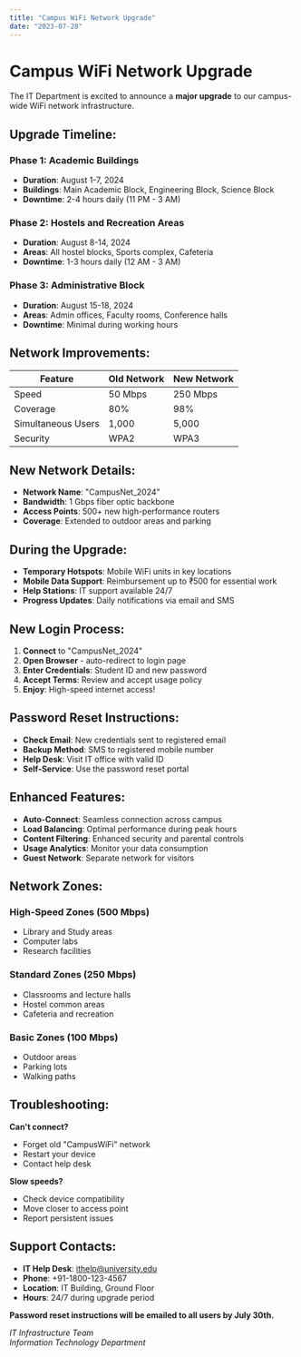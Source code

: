 ```yaml
---
title: "Campus WiFi Network Upgrade"
date: "2023-07-28"
---
```


# Campus WiFi Network Upgrade

The IT Department is excited to announce a **major upgrade** to our campus-wide WiFi network infrastructure.

## Upgrade Timeline:

### Phase 1: Academic Buildings
- **Duration**: August 1-7, 2024
- **Buildings**: Main Academic Block, Engineering Block, Science Block
- **Downtime**: 2-4 hours daily (11 PM - 3 AM)

### Phase 2: Hostels and Recreation Areas  
- **Duration**: August 8-14, 2024
- **Areas**: All hostel blocks, Sports complex, Cafeteria
- **Downtime**: 1-3 hours daily (12 AM - 3 AM)

### Phase 3: Administrative Block
- **Duration**: August 15-18, 2024
- **Areas**: Admin offices, Faculty rooms, Conference halls
- **Downtime**: Minimal during working hours

## Network Improvements:

| Feature | Old Network | New Network |
|---------|-------------|-------------|
| Speed | 50 Mbps | 250 Mbps |
| Coverage | 80% | 98% |
| Simultaneous Users | 1,000 | 5,000 |
| Security | WPA2 | WPA3 |

## New Network Details:
- **Network Name**: "CampusNet_2024"
- **Bandwidth**: 1 Gbps fiber optic backbone
- **Access Points**: 500+ new high-performance routers
- **Coverage**: Extended to outdoor areas and parking

## During the Upgrade:
- **Temporary Hotspots**: Mobile WiFi units in key locations
- **Mobile Data Support**: Reimbursement up to ₹500 for essential work
- **Help Stations**: IT support available 24/7
- **Progress Updates**: Daily notifications via email and SMS

## New Login Process:
1. **Connect** to "CampusNet_2024"
2. **Open Browser** - auto-redirect to login page
3. **Enter Credentials**: Student ID and new password
4. **Accept Terms**: Review and accept usage policy
5. **Enjoy**: High-speed internet access!

## Password Reset Instructions:
- **Check Email**: New credentials sent to registered email
- **Backup Method**: SMS to registered mobile number
- **Help Desk**: Visit IT office with valid ID
- **Self-Service**: Use the password reset portal

## Enhanced Features:
- **Auto-Connect**: Seamless connection across campus
- **Load Balancing**: Optimal performance during peak hours
- **Content Filtering**: Enhanced security and parental controls
- **Usage Analytics**: Monitor your data consumption
- **Guest Network**: Separate network for visitors

## Network Zones:

### High-Speed Zones (500 Mbps)
- Library and Study areas
- Computer labs
- Research facilities

### Standard Zones (250 Mbps)
- Classrooms and lecture halls
- Hostel common areas
- Cafeteria and recreation

### Basic Zones (100 Mbps)
- Outdoor areas
- Parking lots
- Walking paths

## Troubleshooting:
**Can't connect?**
- Forget old "CampusWiFi" network
- Restart your device
- Contact help desk

**Slow speeds?**
- Check device compatibility
- Move closer to access point
- Report persistent issues

## Support Contacts:
- **IT Help Desk**: ithelp@university.edu
- **Phone**: +91-1800-123-4567
- **Location**: IT Building, Ground Floor
- **Hours**: 24/7 during upgrade period

**Password reset instructions will be emailed to all users by July 30th.**

*IT Infrastructure Team*  
*Information Technology Department*
